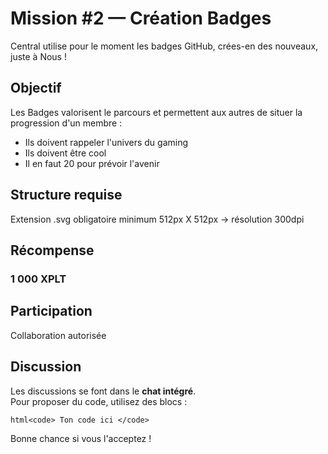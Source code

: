 <!--
{
  "id": "2_[Mission]_[Badges]",
  "secteur": "devellopement",
  "xplt": 1000,
  "statut": "ouverte"
}
-->

# Mission #2 — Création Badges
Central utilise pour le moment les badges GitHub, crées-en des nouveaux, juste à Nous !

## Objectif
Les Badges valorisent le parcours et permettent aux autres de situer la progression d'un membre :
- Ils doivent rappeler l'univers du gaming
- Ils doivent être cool
- Il en faut 20 pour prévoir l'avenir

## Structure requise
Extension .svg obligatoire minimum 512px X 512px -> résolution 300dpi 

## Récompense

### 1 000 XPLT

## Participation
Collaboration autorisée

## Discussion
Les discussions se font dans le **chat intégré**.  
Pour proposer du code, utilisez des blocs :

```html<code> Ton code ici </code>```

Bonne chance si vous l'acceptez !